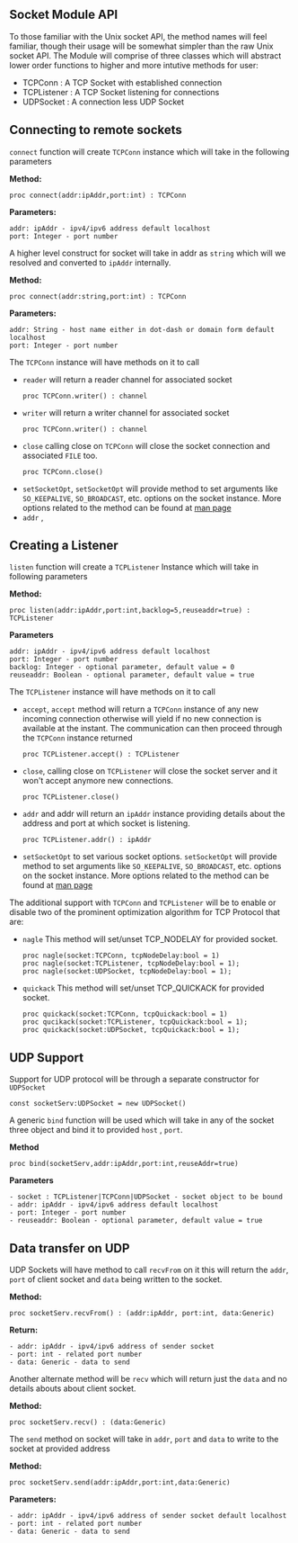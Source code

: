 ## Socket Module API

To those familiar with the Unix socket API, the method names will feel familiar, though their usage will be somewhat simpler than the raw Unix socket API. The Module will comprise of three classes which will abstract lower order functions to higher and more intutive methods for user:
- TCPConn : A TCP Socket with established connection
- TCPListener : A TCP Socket listening for connections
- UDPSocket : A connection less UDP Socket

## Connecting to remote sockets

`connect` function will create `TCPConn` instance which will take in the following parameters

**Method:**
```chapel
proc connect(addr:ipAddr,port:int) : TCPConn
```

**Parameters:**

```
addr: ipAddr - ipv4/ipv6 address default localhost
port: Integer - port number
```

A higher level construct for socket will take in addr as `string` which will we resolved and converted to `ipAddr` internally.

**Method:**
```chapel
proc connect(addr:string,port:int) : TCPConn
```

**Parameters:**
```
addr: String - host name either in dot-dash or domain form default localhost
port: Integer - port number
```

The `TCPConn` instance will have methods on it to call
- `reader`
  will return a reader channel for associated socket
  ```python3
  proc TCPConn.writer() : channel
  ```
- `writer`
  will return a writer channel for associated socket
  ```python3
  proc TCPConn.writer() : channel
  ```
- `close`
  calling close on `TCPConn` will close the socket connection and associated `FILE` too.
  ```python3
  proc TCPConn.close()
  ```
- `setSocketOpt`,
  `setSocketOpt` will provide method to set arguments like `SO_KEEPALIVE`, `SO_BROADCAST`, etc. options on the socket instance. More options related to the method can be found at [man page](https://linux.die.net/man/3/setsockopt)
- `addr` ,

## Creating a Listener

`listen` function will create a `TCPListener` Instance which will take in following parameters

**Method:**
```chapel
proc listen(addr:ipAddr,port:int,backlog=5,reuseaddr=true) : TCPListener
```

**Parameters**
```
addr: ipAddr - ipv4/ipv6 address default localhost
port: Integer - port number
backlog: Integer - optional parameter, default value = 0
reuseaddr: Boolean - optional parameter, default value = true
```

The `TCPListener` instance will have methods on it to call
- `accept`,
  `accept` method will return a `TCPConn` instance of any new incoming connection otherwise will yield if no new connection is available at the instant. The communication can then proceed through the `TCPConn` instance returned
  ```python3
  proc TCPListener.accept() : TCPListener
  ```
- `close`,
  calling close on `TCPListener` will close the socket server and it won't accept anymore new connections.
  ```python3
  proc TCPListener.close()
  ```
- `addr` and
  addr will return an `ipAddr` instance providing details about the address and port at which socket is listening.
  ```python3
  proc TCPListener.addr() : ipAddr
  ```
- `setSocketOpt` to set various socket options.
  `setSocketOpt` will provide method to set arguments like `SO_KEEPALIVE`, `SO_BROADCAST`, etc. options on the socket instance. More options related to the method can be found at [man page](https://linux.die.net/man/3/setsockopt)

The additional support with `TCPConn` and `TCPListener` will be to enable or disable two of the prominent optimization algorithm for TCP Protocol that are:

- `nagle`
  This method will set/unset TCP_NODELAY for provided socket.
  ```python3
  proc nagle(socket:TCPConn, tcpNodeDelay:bool = 1)
  proc nagle(socket:TCPListener, tcpNodeDelay:bool = 1);
  proc nagle(socket:UDPSocket, tcpNodeDelay:bool = 1);
  ```
- `quickack`
  This method will set/unset TCP_QUICKACK for provided socket.
  ```python3
  proc quickack(socket:TCPConn, tcpQuickack:bool = 1)
  proc qucikack(socket:TCPListener, tcpQuickack:bool = 1);
  proc quickack(socket:UDPSocket, tcpQuickack:bool = 1);
  ```

## UDP Support

Support for UDP protocol will be through a separate constructor for `UDPSocket`
```chapel
const socketServ:UDPSocket = new UDPSocket()
```
A generic `bind` function will be used which will take in any of the socket three object and bind it to provided `host` , `port`.

**Method**

```
proc bind(socketServ,addr:ipAddr,port:int,reuseAddr=true)
```

**Parameters**

```
- socket : TCPListener|TCPConn|UDPSocket - socket object to be bound
- addr: ipAddr - ipv4/ipv6 address default localhost
- port: Integer - port number
- reuseaddr: Boolean - optional parameter, default value = true
```

## Data transfer on UDP

UDP Sockets will have method to call `recvFrom` on it this will return the `addr`, `port` of client socket and `data` being written to the socket.

**Method:**
```chapel
proc socketServ.recvFrom() : (addr:ipAddr, port:int, data:Generic)
```

**Return:**
```
- addr: ipAddr - ipv4/ipv6 address of sender socket
- port: int - related port number
- data: Generic - data to send
```


Another alternate method will be `recv` which will return just the `data` and no details abouts about client socket.

__Method:__
```chapel
proc socketServ.recv() : (data:Generic)
```

The `send` method on socket will take in `addr`, `port` and `data` to write to the socket at provided address

__Method:__
```chapel
proc socketServ.send(addr:ipAddr,port:int,data:Generic)
```

**Parameters:**
```
- addr: ipAddr - ipv4/ipv6 address of sender socket default localhost
- port: int - related port number
- data: Generic - data to send
```
